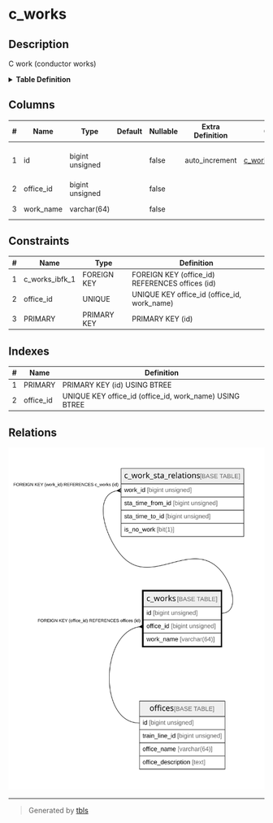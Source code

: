 # c_works

## Description

C work (conductor works)

<details>
<summary><strong>Table Definition</strong></summary>

```sql
CREATE TABLE `c_works` (
  `id` bigint unsigned NOT NULL AUTO_INCREMENT COMMENT 'counter to identify each record',
  `office_id` bigint unsigned NOT NULL COMMENT 'target office id',
  `work_name` varchar(64) NOT NULL COMMENT 'work name',
  PRIMARY KEY (`id`),
  UNIQUE KEY `office_id` (`office_id`,`work_name`),
  CONSTRAINT `c_works_ibfk_1` FOREIGN KEY (`office_id`) REFERENCES `offices` (`id`) ON DELETE CASCADE
) ENGINE=InnoDB AUTO_INCREMENT=[Redacted by tbls] DEFAULT CHARSET=utf8mb4 COLLATE=utf8mb4_0900_ai_ci COMMENT='C work (conductor works)'
```

</details>

## Columns

| # | Name | Type | Default | Nullable | Extra Definition | Children | Parents | Comment |
| - | ---- | ---- | ------- | -------- | ---------------- | -------- | ------- | ------- |
| 1 | id | bigint unsigned |  | false | auto_increment | [c_work_sta_relations](c_work_sta_relations.md) |  | counter to identify each record |
| 2 | office_id | bigint unsigned |  | false |  |  | [offices](offices.md) | target office id |
| 3 | work_name | varchar(64) |  | false |  |  |  | work name |

## Constraints

| # | Name | Type | Definition |
| - | ---- | ---- | ---------- |
| 1 | c_works_ibfk_1 | FOREIGN KEY | FOREIGN KEY (office_id) REFERENCES offices (id) |
| 2 | office_id | UNIQUE | UNIQUE KEY office_id (office_id, work_name) |
| 3 | PRIMARY | PRIMARY KEY | PRIMARY KEY (id) |

## Indexes

| # | Name | Definition |
| - | ---- | ---------- |
| 1 | PRIMARY | PRIMARY KEY (id) USING BTREE |
| 2 | office_id | UNIQUE KEY office_id (office_id, work_name) USING BTREE |

## Relations

![er](c_works.svg)

---

> Generated by [tbls](https://github.com/k1LoW/tbls)
